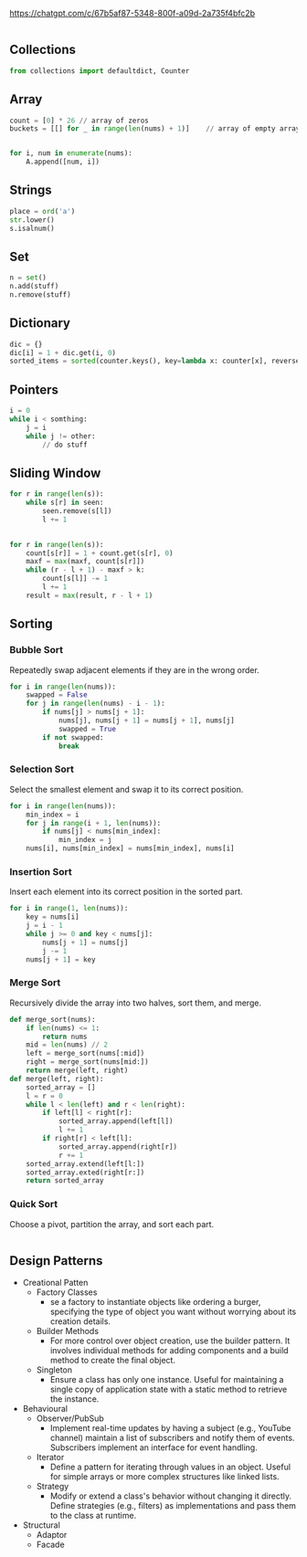 https://chatgpt.com/c/67b5af87-5348-800f-a09d-2a735f4bfc2b

```python

```

## Collections

```python
from collections import defaultdict, Counter
```
## Array

```python
count = [0] * 26 // array of zeros
buckets = [[] for _ in range(len(nums) + 1)]    // array of empty arrays


for i, num in enumerate(nums):
    A.append([num, i])
```
## Strings

```python
place = ord('a')
str.lower()
s.isalnum()
```

## Set

```python
n = set()
n.add(stuff)
n.remove(stuff)
```
## Dictionary

```python
dic = {}
dic[i] = 1 + dic.get(i, 0)
sorted_items = sorted(counter.keys(), key=lambda x: counter[x], reverse=True)       // sorting dictionary according to values

```

## Pointers

```python
i = 0
while i < somthing:
    j = i 
    while j != other:
        // do stuff
```

## Sliding Window

```python
for r in range(len(s)):
    while s[r] in seen:
        seen.remove(s[l])
        l += 1
    

for r in range(len(s)):
    count[s[r]] = 1 + count.get(s[r], 0)
    maxf = max(maxf, count[s[r]])
    while (r - l + 1) - maxf > k:
        count[s[l]] -= 1
        l += 1
    result = max(result, r - l + 1)
```


## Sorting

### Bubble Sort 

Repeatedly swap adjacent elements if they are in the wrong order.

```python 
for i in range(len(nums)):
    swapped = False
    for j in range(len(nums) - i - 1):
        if nums[j] > nums[j + 1]:
            nums[j], nums[j + 1] = nums[j + 1], nums[j]
            swapped = True
        if not swapped:
            break
```

### Selection Sort 

Select the smallest element and swap it to its correct position.

```python 
for i in range(len(nums)):
    min_index = i 
    for j in range(i + 1, len(nums)):
        if nums[j] < nums[min_index]:
            min_index = j
    nums[i], nums[min_index] = nums[min_index], nums[i]
```

### Insertion Sort 

Insert each element into its correct position in the sorted part.

```python
for i in range(1, len(nums)):
    key = nums[i]
    j = i - 1
    while j >= 0 and key < nums[j]:
        nums[j + 1] = nums[j]
        j -= 1
    nums[j + 1] = key
```

### Merge Sort 

Recursively divide the array into two halves, sort them, and merge.

```python 
def merge_sort(nums):
    if len(nums) <= 1:
        return nums
    mid = len(nums) // 2
    left = merge_sort(nums[:mid])
    right = merge_sort(nums[mid:])
    return merge(left, right)
def merge(left, right):
    sorted_array = []
    l = r = 0
    while l < len(left) and r < len(right):
        if left[l] < right[r]:
            sorted_array.append(left[l])
            l += 1
        if right[r] < left[l]:
            sorted_array.append(right[r])
            r += 1
    sorted_array.extend(left[l:])
    sorted_array.exted(right[r:])
    return sorted_array
```

### Quick Sort 

Choose a pivot, partition the array, and sort each part.

```python 


```

## Design Patterns

- Creational Patten
  - Factory Classes
    - se a factory to instantiate objects like ordering a burger, specifying the type of object you want without worrying about its creation details.
  - Builder Methods
    - For more control over object creation, use the builder pattern. It involves individual methods for adding components and a build method to create the final object.
  - Singleton
    - Ensure a class has only one instance. Useful for maintaining a single copy of application state with a static method to retrieve the instance.
- Behavioural
  - Observer/PubSub
    - Implement real-time updates by having a subject (e.g., YouTube channel) maintain a list of subscribers and notify them of events. Subscribers implement an interface for event handling.
  - Iterator
    - Define a pattern for iterating through values in an object. Useful for simple arrays or more complex structures like linked lists.
  - Strategy
    - Modify or extend a class's behavior without changing it directly. Define strategies (e.g., filters) as implementations and pass them to the class at runtime.
- Structural
  - Adaptor
  - Facade